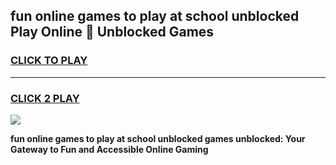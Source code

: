
## fun online games to play at school unblocked Play Online 👋 Unblocked Games
<h3>
<a href="https://premium.freeplayer.one?title=fun_online_games_to_play_at_school_unblocked&ref=19F">CLICK TO PLAY</a></h3>
<hr>

<h3>
<a href="https://premium.freeplayer.one?title=fun_online_games_to_play_at_school_unblocked&ref=19F">CLICK 2 PLAY</a>
  
</h3>

<a href="https://premium.freeplayer.one?title=fun_online_games_to_play_at_school_unblocked&ref=19F"><img src="https://clearcache.store/games.png"></a>


**fun online games to play at school unblocked games unblocked: Your Gateway to Fun and Accessible Online Gaming**
